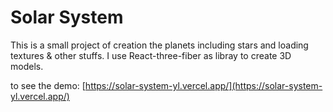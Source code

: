 # Solar System 
This is a small project of creation the planets including stars and loading textures & other stuffs.
I use React-three-fiber as libray to create 3D models.

to see the demo: [https://solar-system-yl.vercel.app/](https://solar-system-yl.vercel.app/)
